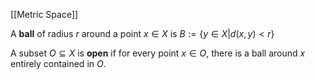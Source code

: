 [[Metric Space]]

A **ball** of radius $r$ around a point $x \in X$ is $B := \{y \in X | d(x,y) < r\}$

A subset $O \subseteq X$ is **open** if for every point $x \in O$, there is a ball around $x$ entirely contained in $O$.
